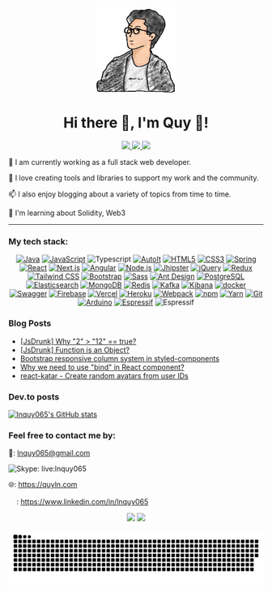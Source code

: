 
<p align="center">
  
  <div  align="center">
   <a target="_blank" href="https://quyln.com">
   <img width="160px" src="https://raw.githubusercontent.com/lnquy065/lnquy065/main/ql-bg.png" />
   </a>
  </div>
 
</p>

<p align="center">
  <h1 align="center">Hi there 👋, I'm Quy 🤘!</h1>
  
  <p align="center">
  
   <a target="_blank" href="https://www.npmjs.com/~lnquy065">
    <img  src="https://img.shields.io/badge/NPM-0A0A0A.svg?style=for-the-badge&logo=npm&logoColor=white" />
   </a>
   
   <a target="_blank" href="https://quyln.com">
    <img  src="https://img.shields.io/badge/Blog-0A0A0A?style=for-the-badge&logo=vercel" />
   </a>
   
   <a target="_blank" href="https://dev.to/lnquy065">
    <img  src="https://img.shields.io/badge/dev.to-0A0A0A?style=for-the-badge&logo=dev.to&logoColor=white" />
   </a>
 
</p>
</p>



🔭 I am currently working as a full stack web developer.

🌱 I love creating tools and libraries to support my work and the community.

📫 I also enjoy blogging about a variety of topics from time to time.

🔬 I'm learning about Solidity, Web3

---

### My tech stack:
<div align="center">
<a href="https://www.java.com/" title="Java"><img src="https://raw.githubusercontent.com/get-icon/geticon/master/icons/java.svg" alt="Java" width="32px" height="32px"></a>
<a href="https://developer.mozilla.org/en-US/docs/Web/JavaScript" title="JavaScript"><img src="https://github.com/get-icon/geticon/raw/master/icons/javascript.svg" alt="JavaScript" width="32px" height="32px"></a>
<a  title="TypeScript"><img src="https://github.com/get-icon/geticon/raw/master/icons/typescript-icon.svg" alt="Typescript" width="32px" height="32px"></a>
<a href="https://www.autoitscript.com/" title="AutoIt"><img src="https://github.com/get-icon/geticon/raw/master/icons/autoit.svg" alt="AutoIt" width="32px" height="32px"></a>
<a href="https://www.w3.org/TR/html5/" title="HTML5"><img src="https://github.com/get-icon/geticon/raw/master/icons/html-5.svg" alt="HTML5" width="32px" height="32px"></a>
<a href="https://www.w3.org/TR/CSS/" title="CSS3"><img src="https://github.com/get-icon/geticon/raw/master/icons/css-3.svg" alt="CSS3" width="32px" height="32px"></a>
<a href="https://spring.io/" title="Spring"><img src="https://github.com/get-icon/geticon/raw/master/icons/spring.svg" alt="Spring" width="32px" height="32px"></a>
<a href="https://reactjs.org/" title="React"><img src="https://github.com/get-icon/geticon/raw/master/icons/react.svg" alt="React" width="32px" height="32px"></a>
<a href="https://nextjs.org/" title="Next.js"><img src="https://github.com/get-icon/geticon/raw/master/icons/nextjs-icon.svg" alt="Next.js" width="32px" height="32px"></a>
<a href="https://angular.io/" title="Angular"><img src="https://github.com/get-icon/geticon/raw/master/icons/angular-icon.svg" alt="Angular" width="32px" height="32px"></a>
<a href="https://nodejs.org/" title="Node.js"><img src="https://github.com/get-icon/geticon/raw/master/icons/nodejs-icon.svg" alt="Node.js" width="32px" height="32px"></a>
<a href="https://jhipster.github.io/" title="Jhipster"><img src="https://github.com/get-icon/geticon/raw/master/icons/jhipster.svg" alt="Jhipster" width="32px" height="32px"></a>
<a href="https://jquery.com/" title="jQuery"><img src="https://github.com/get-icon/geticon/raw/master/icons/jquery-icon.svg" alt="jQuery" width="32px" height="32px"></a>
<a href="https://redux.js.org/" title="Redux"><img src="https://github.com/get-icon/geticon/raw/master/icons/redux.svg" alt="Redux" width="32px" height="32px"></a>
<a href="https://tailwindcss.com/" title="Tailwind CSS"><img src="https://github.com/get-icon/geticon/raw/master/icons/tailwindcss-icon.svg" alt="Tailwind CSS" width="32px" height="32px"></a>
<a href="https://getbootstrap.com/" title="Bootstrap"><img src="https://github.com/get-icon/geticon/raw/master/icons/bootstrap.svg" alt="Bootstrap" width="32px" height="32px"></a>
<a href="https://sass-lang.com/" title="Sass"><img src="https://github.com/get-icon/geticon/raw/master/icons/sass.svg" alt="Sass" width="32px" height="32px"></a>
<a href="https://ant.design/" title="Ant Design"><img src="https://github.com/get-icon/geticon/raw/master/icons/ant-design.svg" alt="Ant Design" width="32px" height="32px"></a>
<a href="https://www.postgresql.org/" title="PostgreSQL"><img src="https://github.com/get-icon/geticon/raw/master/icons/postgresql.svg" alt="PostgreSQL" width="32px" height="32px"></a>
<a href="https://www.elastic.co/products/elasticsearch" title="Elasticsearch"><img src="https://github.com/get-icon/geticon/raw/master/icons/elasticsearch.svg" alt="Elasticsearch" width="32px" height="32px"></a>
<a href="https://www.mongodb.org/" title="MongoDB"><img src="https://github.com/get-icon/geticon/raw/master/icons/mongodb-icon.svg" alt="MongoDB" width="32px" height="32px"></a>
<a href="https://redis.io/" title="Redis"><img src="https://github.com/get-icon/geticon/raw/master/icons/redis.svg" alt="Redis" width="32px" height="32px"></a>
<a href="https://kafka.apache.org/" title="Kafka"><img src="https://github.com/get-icon/geticon/raw/master/icons/kafka-icon.svg" alt="Kafka" width="32px" height="32px"></a>
<a href="https://www.elastic.co/products/kibana" title="Kibana"><img src="https://github.com/get-icon/geticon/raw/master/icons/kibana.svg" alt="Kibana" width="32px" height="32px"></a>
<a href="https://www.docker.com/" title="docker"><img src="https://github.com/get-icon/geticon/raw/master/icons/docker-icon.svg" alt="docker" width="32px" height="32px"></a>
<a href="https://swagger.io/" title="Swagger"><img src="https://github.com/get-icon/geticon/raw/master/icons/swagger.svg" alt="Swagger" width="32px" height="32px"></a>
<a href="https://www.firebase.com/" title="Firebase"><img src="https://github.com/get-icon/geticon/raw/master/icons/firebase.svg" alt="Firebase" width="32px" height="32px"></a>
<a href="https://vercel.com/" title="Vercel"><img src="https://github.com/get-icon/geticon/raw/master/icons/vercel.svg" alt="Vercel" width="32px" height="32px"></a>
<a href="https://www.heroku.com/" title="Heroku"><img src="https://github.com/get-icon/geticon/raw/master/icons/heroku-icon.svg" alt="Heroku" width="32px" height="32px"></a>
<a href="https://webpack.js.org/" title="Webpack"><img src="https://webpack.js.org/icon-square-small.85ba630cf0c5f29ae3e3.svg" alt="Webpack" width="32px" height="32px"></a>
<a href="https://www.npmjs.com/" title="npm"><img src="https://github.com/get-icon/geticon/raw/master/icons/npm.svg" alt="npm" width="32px" height="32px"></a>
<a href="https://yarnpkg.com/" title="Yarn"><img src="https://github.com/get-icon/geticon/raw/master/icons/yarn.svg" alt="Yarn" width="32px" height="32px"></a>
<a href="https://git-scm.com/" title="Git"><img src="https://github.com/get-icon/geticon/raw/master/icons/git-icon.svg" alt="Git" width="32px" height="32px"></a>
<a href="https://www.arduino.cc/" title="Arduino"><img src="https://github.com/get-icon/geticon/raw/master/icons/arduino.svg" alt="Arduino" width="32px" height="32px"></a>
<a href="https://www.espressif.com/" title="Espressif"><img src="https://seeklogo.com/images/E/espressif-systems-logo-1350B9E771-seeklogo.com.png" alt="Espressif" width="32px" height="32px"></a>
<a title="Jira"><img src="https://raw.githubusercontent.com/get-icon/geticon/master/icons/jira.svg" alt="Espressif" width="32px" height="32px"></a>
</div>

### Blog Posts
<!--START_SECTION:feed-->
- [[JsDrunk] Why &quot;2&quot; &gt; &quot;12&quot; &#x3D;&#x3D; true?](https:&#x2F;&#x2F;quyln.com&#x2F;article&#x2F;jsdrunk-why-2--12--true-4e2djj)
- [[JsDrunk] Function is an Object?](https:&#x2F;&#x2F;quyln.com&#x2F;article&#x2F;function-is-an-object-50lxkg)
- [Bootstrap responsive column system in styled-components](https:&#x2F;&#x2F;quyln.com&#x2F;article&#x2F;bootstrap-responsive-column-system-in-styled-components-v1lcf3)
- [Why we need to use &quot;bind&quot; in React component?](https:&#x2F;&#x2F;quyln.com&#x2F;article&#x2F;why-we-need-to-use-bind-in-react-component-ubw35)
- [react-katar - Create random avatars from user IDs](https:&#x2F;&#x2F;quyln.com&#x2F;article&#x2F;react-katar---create-random-avatars-from-user-ids-lh729s)
<!--END_SECTION:feed-->

### Dev.to posts

[![lnquy065's GitHub stats](https://github-readme-devto.herokuapp.com?username=lnquy065&textColor=58a6ff&fontSize=16&width=550)](https://dev.to/lnquy065)

### Feel free to contact me by:

📧: lnquy065@gmail.com

<img src="https://upload.wikimedia.org/wikipedia/commons/thumb/6/60/Skype_logo_%282019%E2%80%93present%29.svg/330px-Skype_logo_%282019%E2%80%93present%29.svg.png" alt="Skype" width="16px" height="16px">: live:lnquy065

🌐: https://quyln.com

<img src="https://img.icons8.com/color/344/linkedin-circled--v1.png" width="16px" height="16px">: https://www.linkedin.com/in/lnquy065

<p align="center">
  <img height="165px" src="https://github-readme-stats.vercel.app/api?username=lnquy065&show_icons=true">
  <img src="https://github-readme-stats.vercel.app/api/top-langs/?username=lnquy065&layout=compact&hide_border=true" />
</p>

<p align="center">
  <img src="https://raw.githubusercontent.com/lnquy065/lnquy065/output/github-snake.svg"/>
</p>
